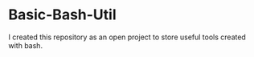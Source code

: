 # Basic-Bash-Util
I created this repository as an open project to store useful tools created with bash.
